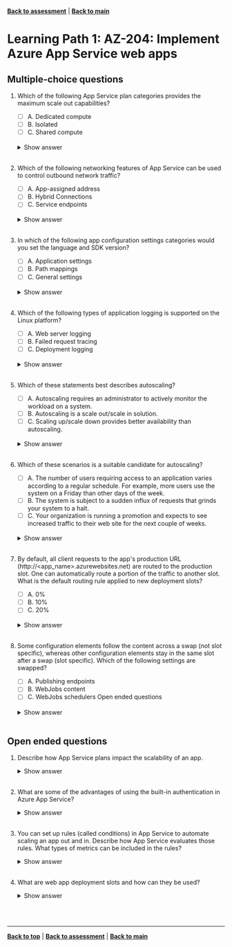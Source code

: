 <a id="top" />

<br/>


[**Back to assessment**](./assessment.md) |   [**Back to main**](../README.md) 

# Learning Path 1: AZ-204: Implement Azure App Service web apps
	
## Multiple-choice questions	

1. Which of the following App Service plan categories provides the maximum scale out capabilities?
    - [ ] A.  Dedicated compute
    - [ ] B.  Isolated
    - [ ] C.  Shared compute

    <br>

    <details>
    <summary>Show answer</summary>
     Isolated
    </details>

    <br>

2. Which of the following networking features of App Service can be used to control outbound network traffic?

    - [ ] A.  App-assigned address
    - [ ] B.  Hybrid Connections
    - [ ] C.  Service endpoints

    <br>

    <details>
    <summary>Show answer</summary>
    Hybrid Connections
    </details>

    <br>

3. In which of the following app configuration settings categories would you set the language and SDK version?

    - [ ] A.  Application settings
    - [ ] B.  Path mappings
    - [ ] C.  General settings

    <br>

    <details>
    <summary>Show answer</summary>
     General settings
    </details>

    <br>

4. Which of the following types of application logging is supported on the Linux platform?

    - [ ] A.  Web server logging 
    - [ ] B.  Failed request tracing 
    - [ ] C.  Deployment logging

    <br>

    <details>
    <summary>Show answer</summary>
    Deployment logging
    </details>

    <br>

5. Which of these statements best describes autoscaling?

    - [ ] A.  Autoscaling requires an administrator to actively monitor the workload on a system. 
    - [ ] B.  Autoscaling is a scale out/scale in solution.
    - [ ] C.  Scaling up/scale down provides better availability than autoscaling. 

    <br>

    <details>
    <summary>Show answer</summary>
    Autoscaling is a scale out/scale in solution.
    </details>

    <br>

6. Which of these scenarios is a suitable candidate for autoscaling?


    - [ ] A.  The number of users requiring access to an application varies according to a regular schedule. For example, more users use the system on a Friday than other days of the week.
    - [ ] B.  The system is subject to a sudden influx of requests that grinds your system to a halt.
    - [ ] C.  Your organization is running a promotion and expects to see increased traffic to their web site for the next couple of weeks.

    <br>

    <details>
    <summary>Show answer</summary>
    The number of users requiring access to an application varies according to a regular schedule. For example, more users use the system on a Friday than other days of the week.
    </details>

    <br>

7. By default, all client requests to the app's production URL (http://<app_name>.azurewebsites.net) are routed to the production slot. One can automatically route a portion of the traffic to another slot. What is the default routing rule applied to new deployment slots?

    - [ ] A.  0% 
    - [ ] B.  10% 
    - [ ] C.  20% 

    <br>

    <details>
    <summary>Show answer</summary>
    0% 
    </details>

    <br>

8. Some configuration elements follow the content across a swap (not slot specific), whereas other configuration elements stay in the same slot after a swap (slot specific). Which of the following settings are swapped?

    - [ ] A.  Publishing endpoints 
    - [ ] B.  WebJobs content
    - [ ] C.  WebJobs schedulers Open ended questions

    <br>

    <details>
    <summary>Show answer</summary>
    WebJobs content
    </details>

    <br>


## Open ended questions

1. Describe how App Service plans impact the scalability of an app. 


    <details>
    <summary>Show answer</summary>
    Scaling up in App Service means the virtual machine the app is running on will have more processing power and higher performance. Apps in App Service can be scaled up, or scaled down (less processing power), by adjusting the pricing tier of the plan.
    </details>

    <br>


2. What are some of the advantages of using the built-in authentication in Azure App Service?



    <details>
    <summary>Show answer</summary>
    The built-in authentication doesn’t require any particular programming language, security expertise, or any code to utilize. App Service uses federated identity with many identity providers like Facebook, Google, and Twitter available by default. You can also use any OpenID Connect provider. 
    </details>

    <br>



3. You can set up rules (called conditions) in App Service to automate scaling an app out and in. Describe how App Service evaluates those rules. What types of metrics can be included in the rules?


    <details>
    <summary>Show answer</summary>
     When evaluating rules App Service evaluates the chosen metrics across all instances of the app. For example, if CPU utilization is one of the metrics used to determine if a change in scaling is needed, App Service will aggregate the CPU utilization for all instances of the app across a period of time known as the time grain. App service will perform the autoscale operation if the aggregated number meets the conditions in the rule.
    </details>

    <br>




4. What are web app deployment slots and how can they be used?

    <details>
    <summary>Show answer</summary>
    Deployment slots allow your app to run different instances. For example, a staging instance and a production instance. Deployment slots are live apps with their own hostnames. Deployment slots help you validate changes before making the app live. Slots also avoid a cold start which eliminates downtime. Lastly, slots let you fall back to a known good site.
    </details>

    <br>


<br/>

------

[**Back to top**](#top) | [**Back to assessment**](./assessment.md) | [**Back to main**](../README.md) 